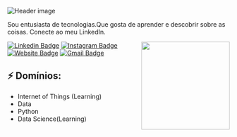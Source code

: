 ![Header image](https://am3pap004files.storage.live.com/y4mPNVWIIdI7OExW7TGanX9MUA45Phrgq44f57jfpGnu9Z47VvoCkO4gVLpOZXeiMLJg72PcDZMhP9FbvzJpc1lwpTNUGcgjE8EXhHZcj-D5JJTj3wExatm5j-YRgkg6TzGTsCgHCB9IfSB4GRtpfhKacN0M_-WvKycnYJVXUF-ONxdqWntUULYAGBhswoj86_Y?width=820&height=312&cropmode=none)

Sou entusiasta de tecnologias.Que gosta de aprender e descobrir sobre as coisas. Conecte ao meu LinkedIn.


<img align='right' src='https://am3pap004files.storage.live.com/y4mPKvW9kzYDr1cgy_c0u5WStZ3H8pRbolahvU3IDEO2GInSR8YEy1ecq5zCJJyf4HKbZexnNQpLGBt-QCgLeIiVMAo4ByUxjTmq3ZAADhxcXV4oMsyDjDOwg3dx57prxvX-LoOoyIh65GRe3eiXgRWy0mgevd0vq-uXxMuS-xyMfKYjTtfhESu_Y7Wt-Gj7JKa?width=720&height=720&cropmode=none' width='200"'>

[![Linkedin Badge](https://img.shields.io/badge/Linkedin-rafaelrafaelferreira-blue?style=flat-square&logo=Linkedin&logoColor=white&link=https://www.linkedin.com/in/rafaelrafaelferreira//)](https://www.linkedin.com/in/rafaelrafaelferreira/)
[![Instagram Badge](https://img.shields.io/badge/Instagram-rafael__ferreir-lightgrey?style=flat-square&logo=Instagram&logoColor=white&link=https://www.instagram.com/rafael_ferreir//)](https://www.instagram.com/rafael_ferreir/)
[![Website Badge](https://img.shields.io/badge/Website-coming%20soon-red?style=flat-square&logo=HTML5&logoColor=white&link=none/)](https://none/)
[![Gmail Badge](https://img.shields.io/badge/GMail-Rafael%20Ferreira-red?style=flat-square&logo=Gmail&logoColor=white&link=mailto:rafaelrafaelfer@gmail.com)](mailto:rafaelrafaelfer@gmail.com)
## ⚡ Domínios:
- Internet of Things (Learning)
- Data
- Python
- Data Science(Learning)
